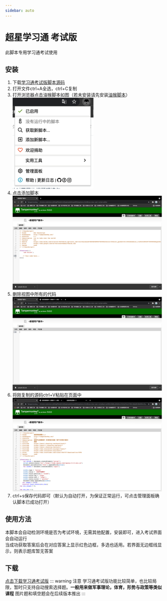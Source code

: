 ```yaml
---
sidebar: auto
---
```

# 超星学习通 考试版
此脚本专用学习通考试使用

## 安装
1. 下载<a href='/tools/cxtools_exam.txt' download>学习通考试版脚本源码</a>
2. 打开文件ctrl+A全选，ctrl+C复制
3. 打开浏览器点击油猴脚本如图（若未安装请先安装[油猴脚本](https://www.tampermonkey.net/)）<br/>
   ![alt 油猴插件](/image/tools/超星搜题脚本/超星脚本使用方法1.png)
4. 点击添加脚本<br/>
   ![alt 油猴插件](/image/tools/超星搜题脚本/超星脚本使用方法2.png)<br/>
5. 删除视图中所有的代码<br/>
   ![alt 油猴插件](/image/tools/超星搜题脚本/超星脚本使用方法3.png)<br/>
6. 将刚复制的源码ctrl+V粘贴在页面中<br/>
   ![alt 油猴插件](/image/tools/超星搜题脚本/超星脚本使用方法4.png)<br/>
7. ctrl+s保存代码即可（默认为自动打开，为保证正常运行，可点击管理面板确认脚本已成功打开）
## 使用方法
本脚本会自动检测环境是否为考试环境，无需其他配置，安装即可，进入考试界面会自动运行<br>
当成功获取答案后会在对应答案上显示红色边框，多选也适用。若界面无边框线显示，则表示题库暂无答案
## 下载
<a href='/tools/cxtools_exam.txt' download>点击下载学习通考试版</a>
::: warning 注意
学习通考试版功能比较简单，也比较局限，暂时只支持自动搜索选择题。**一般用来做军事理论，体育，形势与政策等类似课程**  图片题和填空题会在后续版本推出
:::
